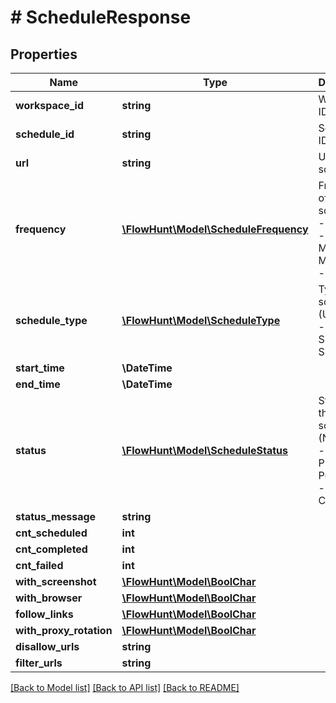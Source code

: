 # # ScheduleResponse

## Properties

Name | Type | Description | Notes
------------ | ------------- | ------------- | -------------
**workspace_id** | **string** | Workspace ID |
**schedule_id** | **string** | Schedule ID |
**url** | **string** | URL to be scheduled |
**frequency** | [**\FlowHunt\Model\ScheduleFrequency**](ScheduleFrequency.md) | Frequency of the schedule D - Daily, W - Weekly, M - Monthly, Y - Yearly |
**schedule_type** | [**\FlowHunt\Model\ScheduleType**](ScheduleType.md) | Type of the schedule (U - URL, D - Domain, S - Sitemap) |
**start_time** | **\DateTime** |  | [optional]
**end_time** | **\DateTime** |  | [optional]
**status** | [**\FlowHunt\Model\ScheduleStatus**](ScheduleStatus.md) | Status of the schedule (N - New, F - Finished, P - Pending, E - Error, C - Cancelled |
**status_message** | **string** |  | [optional]
**cnt_scheduled** | **int** |  |
**cnt_completed** | **int** |  |
**cnt_failed** | **int** |  |
**with_screenshot** | [**\FlowHunt\Model\BoolChar**](BoolChar.md) |  |
**with_browser** | [**\FlowHunt\Model\BoolChar**](BoolChar.md) |  |
**follow_links** | [**\FlowHunt\Model\BoolChar**](BoolChar.md) |  |
**with_proxy_rotation** | [**\FlowHunt\Model\BoolChar**](BoolChar.md) |  |
**disallow_urls** | **string** |  | [optional]
**filter_urls** | **string** |  | [optional]

[[Back to Model list]](../../README.md#models) [[Back to API list]](../../README.md#endpoints) [[Back to README]](../../README.md)
